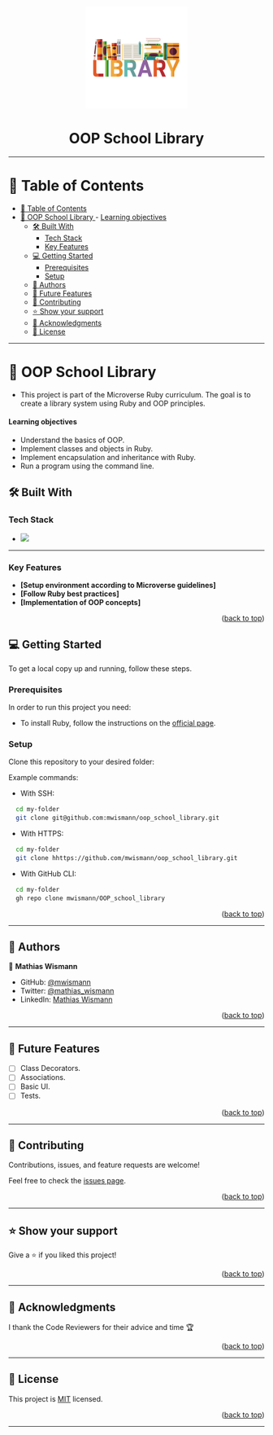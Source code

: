 <a name="readme-top"></a>

<div align="center">
    <img src="assets/school_library_icon.png" alt="Library Sign" width="200"  height="auto" />
    <h1><b>OOP School Library</b></h1>
</div>

---

<!-- TABLE OF CONTENTS -->

# 📗 Table of Contents

- [📗 Table of Contents](#-table-of-contents)
- [📖 OOP School Library ](#-oop-school-library-) - [Learning objectives](#learning-objectives)
  - [🛠 Built With ](#-built-with-)
    - [Tech Stack ](#tech-stack-)
    - [Key Features ](#key-features-)
  - [💻 Getting Started ](#-getting-started-)
    - [Prerequisites](#prerequisites)
    - [Setup](#setup)
  - [👥 Authors ](#-authors-)
  - [🔭 Future Features ](#-future-features-)
  - [🤝 Contributing ](#-contributing-)
  - [⭐️ Show your support ](#️-show-your-support-)
  - [🙏 Acknowledgments ](#-acknowledgments-)
  - [📝 License ](#-license-)

---

<!-- PROJECT DESCRIPTION -->

# 📖 OOP School Library <a name="about-project"></a>

- This project is part of the Microverse Ruby curriculum. The goal is to create a library system using Ruby and OOP principles.

#### Learning objectives

- Understand the basics of OOP.
- Implement classes and objects in Ruby.
- Implement encapsulation and inheritance with Ruby.
- Run a program using the command line.

## 🛠 Built With <a name="built-with"></a>

### Tech Stack <a name="tech-stack"></a>

  <ul>
    <li>
      <a href="https://www.ruby-lang.org/en/">
        <img src="https://skillicons.dev/icons?i=ruby"/>
      </a>
    </li>
  </ul>

---

<!-- Features -->

### Key Features <a name="key-features"></a>

- **[Setup environment according to Microverse guidelines]**
- **[Follow Ruby best practices]**
- **[Implementation of OOP concepts]**

<p align="right">(<a href="#readme-top">back to top</a>)</p>

<!-- GETTING STARTED -->

## 💻 Getting Started <a name="getting-started"></a>

To get a local copy up and running, follow these steps.

### Prerequisites

In order to run this project you need:

- To install Ruby, follow the instructions on the [official page](https://www.ruby-lang.org/en/documentation/installation/).

### Setup

Clone this repository to your desired folder:

Example commands:

- With SSH:

```bash
  cd my-folder
  git clone git@github.com:mwismann/oop_school_library.git
```

- With HTTPS:

```bash
  cd my-folder
  git clone hhttps://github.com/mwismann/oop_school_library.git
```

- With GitHub CLI:

```bash
  cd my-folder
  gh repo clone mwismann/OOP_school_library
```

<p align="right">(<a href="#readme-top">back to top</a>)</p>

---

<!-- AUTHORS -->

## 👥 Authors <a name="authors"></a>

👤 **Mathias Wismann**

- GitHub: [@mwismann](https://github.com/mwismann)
- Twitter: [@mathias_wismann](https://twitter.com/mathias_wismann)
- LinkedIn: [Mathias Wismann](https://www.linkedin.com/in/mathias-wismann/)

<p align="right">(<a href="#readme-top">back to top</a>)</p>

---

<!-- FUTURE FEATURES -->

## 🔭 Future Features <a name="future-features"></a>

- [ ] Class Decorators.
- [ ] Associations.
- [ ] Basic UI.
- [ ] Tests.

<p align="right">(<a href="#readme-top">back to top</a>)</p>

---

<!-- CONTRIBUTING -->

## 🤝 Contributing <a name="contributing"></a>

Contributions, issues, and feature requests are welcome!

Feel free to check the [issues page](https://github.com/mwismann/oop_school_library/issues).

<p align="right">(<a href="#readme-top">back to top</a>)</p>

---

<!-- SUPPORT -->

## ⭐️ Show your support <a name="support"></a>

Give a ⭐ if you liked this project!

<p align="right">(<a href="#readme-top">back to top</a>)</p>

---

<!-- ACKNOWLEDGEMENTS -->

## 🙏 Acknowledgments <a name="acknowledgements"></a>

I thank the Code Reviewers for their advice and time 🏆

<p align="right">(<a href="#readme-top">back to top</a>)</p>

---

<!-- LICENSE -->

## 📝 License <a name="license"></a>

This project is [MIT](./LICENSE) licensed.

<p align="right">(<a href="#readme-top">back to top</a>)</p>

---
